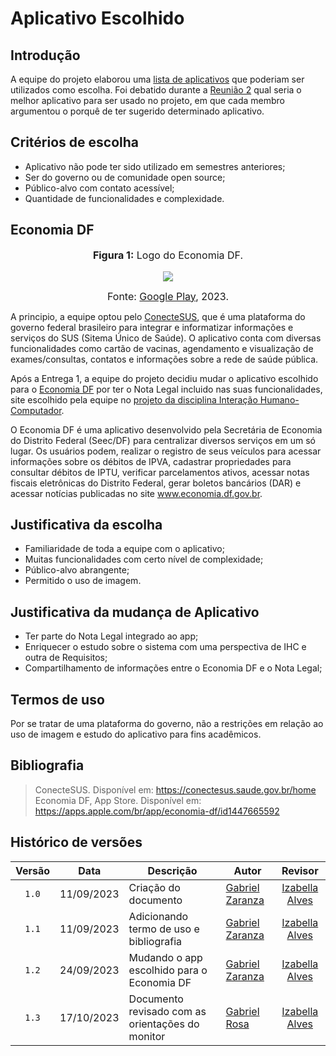 # Aplicativo Escolhido

## Introdução

A equipe do projeto elaborou uma [lista de aplicativos](https://requisitos-de-software.github.io/2023.2-Economia-DF/planejamento%20do%20projeto/lista-apps-avaliados/) que poderiam ser utilizados como escolha. Foi debatido durante a [Reunião 2](https://requisitos-de-software.github.io/2023.2-Economia-DF/atas/Reuni%C3%A3o%202%20-%2005.09.2023/) qual seria o melhor aplicativo para ser usado no projeto, em que cada membro argumentou o porquê de ter sugerido determinado aplicativo.

## Critérios de escolha

- Aplicativo não pode ter sido utilizado em semestres anteriores;
- Ser do governo ou de comunidade open source;
- Público-alvo com contato acessível;
- Quantidade de funcionalidades e complexidade.

## Economia DF

<div align="center">
<font size="3"><p style="text-align: center"><b>Figura 1:</b> Logo do Economia DF.</p></font>

<img src="https://github.com/Requisitos-de-Software/2023.2-Economia-DF/blob/main/docs/imagens/economia%20df%20icone.png?raw=true">

<font size="3"><p style="text-align: center">Fonte: <a href="https://play.google.com/store/apps/details?id=br.gov.df.fazenda.sefacil&hl=pt_BR">Google Play</a>, 2023.</p></font>
</div>

A principio, a equipe optou pelo [ConecteSUS](https://play.google.com/store/apps/details?id=br.gov.datasus.cnsdigital&hl=pt_BR&gl=US), que é uma plataforma do governo federal brasileiro para integrar e informatizar informações e serviços do SUS (Sitema Único de Saúde). O aplicativo conta com diversas funcionalidades como cartão de vacinas, agendamento e visualização de exames/consultas, contatos e informações sobre a rede de saúde pública.

Após a Entrega 1, a equipe do projeto decidiu mudar o aplicativo escolhido para o [Economia DF](https://play.google.com/store/apps/details?id=br.gov.df.fazenda.sefacil&hl=pt_BR) por ter o Nota Legal incluido nas suas funcionalidades, site escolhido pela equipe no [projeto da disciplina Interação Humano-Computador](https://interacao-humano-computador.github.io/2023.2-NotaLegal/). 

O Economia DF é uma aplicativo desenvolvido pela Secretária de Economia do Distrito Federal (Seec/DF) para centralizar diversos serviços em um só lugar. Os usuários podem, realizar o registro de seus veículos para acessar informações sobre os débitos de IPVA, cadastrar propriedades para consultar débitos de IPTU, verificar parcelamentos ativos, acessar notas fiscais eletrônicas do Distrito Federal, gerar boletos bancários (DAR) e acessar notícias publicadas no site www.economia.df.gov.br.

## Justificativa da escolha

- Familiaridade de toda a equipe com o aplicativo;
- Muitas funcionalidades com certo nível de complexidade;
- Público-alvo abrangente;
- Permitido o uso de imagem.

## Justificativa da mudança de Aplicativo

- Ter parte do Nota Legal integrado ao app;
- Enriquecer o estudo sobre o sistema com uma perspectiva de IHC e outra de Requisitos;
- Compartilhamento de informações entre o Economia DF e o Nota Legal;

## Termos de uso

Por se tratar de uma plataforma do governo, não a restrições em relação ao uso de imagem e estudo do aplicativo para fins acadêmicos.

## Bibliografia

> ConecteSUS. Disponível em: https://conectesus.saude.gov.br/home
> Economia DF, App Store. Disponível em: https://apps.apple.com/br/app/economia-df/id1447665592

## Histórico de versões

|Versão|Data|Descrição|Autor|Revisor|
|:----:|----|---------|-----|:-------:|
|`1.0`|11/09/2023|Criação do documento|[Gabriel Zaranza](https://github.com/GZaranza) |[Izabella Alves](https://github.com/izabellaalves)|
|`1.1`|11/09/2023|Adicionando termo de uso e bibliografia|[Gabriel Zaranza](https://github.com/GZaranza) |[Izabella Alves](https://github.com/izabellaalves)|
|`1.2`|24/09/2023|Mudando o app escolhido para o Economia DF|[Gabriel Zaranza](https://github.com/GZaranza) |[Izabella Alves](https://github.com/izabellaalves)|
|`1.3`|17/10/2023|Documento revisado com as orientações do monitor |[Gabriel Rosa](https://github.com/gabrielrosa09) |[Izabella Alves](https://github.com/izabellaalves)|

